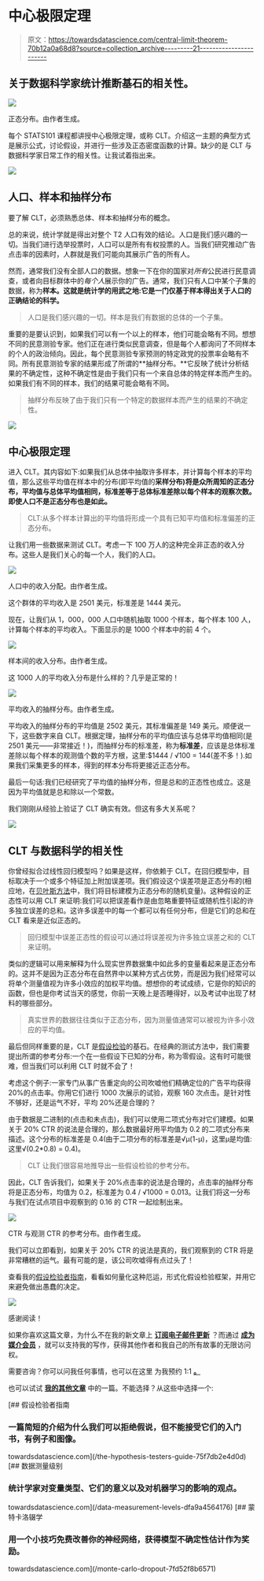 # 中心极限定理

> 原文：<https://towardsdatascience.com/central-limit-theorem-70b12a0a68d8?source=collection_archive---------21----------------------->

## 关于数据科学家统计推断基石的相关性。

![](img/c7da43f8046fe40c8122dc4b1bc99bda.png)

正态分布。由作者生成。

每个 STATS101 课程都讲授中心极限定理，或称 CLT。介绍这一主题的典型方式是展示公式，讨论假设，并进行一些涉及正态密度函数的计算。缺少的是 CLT 与数据科学家日常工作的相关性。让我试着指出来。

![](img/f85ca42838c2491217388eb63b35f252.png)

## 人口、样本和抽样分布

要了解 CLT，必须熟悉总体、样本和抽样分布的概念。

总的来说，统计学就是得出对整个 T2 人口有效的结论。人口是我们感兴趣的一切。当我们进行选举投票时，人口可以是所有有权投票的人。当我们研究推动广告点击率的因素时，人群就是我们可能向其展示广告的所有人。

然而，通常我们没有全部人口的数据。想象一下在你的国家对*所有*公民进行民意调查，或者向目标群体中的*每个人*展示你的广告。通常，我们只有人口中某个子集的数据，称为**样本。这就是统计学的用武之地:它是一门仅基于样本得出关于人口的正确结论的科学。**

> 人口是我们感兴趣的一切。样本是我们有数据的总体的一个子集。

重要的是要认识到，如果我们可以有一个以上的样本，他们可能会略有不同。想想不同的民意测验专家。他们正在进行类似民意调查，但是每个人都询问了不同样本的个人的政治倾向。因此，每个民意测验专家预测的特定政党的投票率会略有不同。所有民意测验专家的结果形成了所谓的**抽样分布。**它反映了统计分析结果的不确定性，这种不确定性是由于我们只有一个来自总体的特定样本而产生的。如果我们有不同的样本，我们的结果可能会略有不同。

> 抽样分布反映了由于我们只有一个特定的数据样本而产生的结果的不确定性。

![](img/5d70b7242acf95e86db0f079f9a28c5d.png)

## 中心极限定理

进入 CLT。其内容如下:如果我们从总体中抽取许多样本，并计算每个样本的平均值，那么这些平均值在样本中的分布(即平均值的**采样分布)将是众所周知的正态分布，平均值与总体平均值相同，标准差等于总体标准差除以每个样本的观察次数。即使人口不是正态分布也是如此。**

> CLT:从多个样本计算出的平均值将形成一个具有已知平均值和标准偏差的正态分布。

让我们用一些数据来测试 CLT。考虑一下 100 万人的这种完全非正态的收入分布。这些人是我们关心的每一个人，我们的人口。

![](img/dde219c8f4a64855d9df945389746c76.png)

人口中的收入分配。由作者生成。

这个群体的平均收入是 2501 美元，标准差是 1444 美元。

现在，让我们从 1，000，000 人口中随机抽取 1000 个样本，每个样本 100 人，计算每个样本的平均收入。下面显示的是 1000 个样本中的前 4 个。

![](img/e39ab840b5d509973d6675af1f4f5fcf.png)

样本间的收入分布。由作者生成。

这 1000 人的平均收入分布是什么样的？几乎是正常的！

![](img/c399d3198daafec7497c75dd15ab6af4.png)

平均收入的抽样分布。由作者生成。

平均收入的抽样分布的平均值是 2502 美元，其标准偏差是 149 美元。顺便说一下，这些数字来自 CLT。根据定理，抽样分布的平均值应该与总体平均值相同(是 2501 美元——非常接近！)，而抽样分布的标准差，称为**标准差**，应该是总体标准差除以每个样本的观测值个数的平方根，这里:$1444 / √100 = 144(差不多！).如果我们采集更多的样本，得到的样本分布将更接近正态分布。

最后一句话:我们已经研究了平均值的抽样分布，但是总和的正态性也成立。这是因为平均值就是总和除以一个常数。

我们刚刚从经验上验证了 CLT 确实有效。但这有多大关系呢？

![](img/5d70b7242acf95e86db0f079f9a28c5d.png)

## CLT 与数据科学的相关性

你曾经拟合过线性回归模型吗？如果是这样，你依赖于 CLT。在回归模型中，目标取决于一个或多个特征加上附加误差项。我们假设这个误差项是正态分布的(相应地，在[贝叶斯方法](/the-gentlest-of-introductions-to-bayesian-data-analysis-74df448da25)中，我们将目标建模为正态分布的随机变量)。这种假设的正态性可以用 CLT 来证明:我们可以把误差看作是由忽略重要特征或随机性引起的许多独立误差的总和。这许多误差中的每一个都可以有任何分布，但是它们的总和在 CLT 看来是近似正态的。

> 回归模型中误差正态性的假设可以通过将误差视为许多独立误差之和的 CLT 来证明。

类似的逻辑可以用来解释为什么现实世界数据集中如此多的变量看起来是正态分布的。这并不是因为正态分布在自然界中以某种方式占优势，而是因为我们经常可以将单个测量值视为许多小效应的加权平均值。想想你的考试成绩，它是你的知识的函数，但也是你考试当天的感觉，你前一天晚上是否睡得好，以及考试中出现了材料的哪些部分。

> 真实世界的数据往往类似于正态分布，因为测量值通常可以被视为许多小效应的平均值。

最后但同样重要的是，CLT 是[假设检验](/the-hypothesis-testers-guide-75f7db2e4d0d)的基石。在经典的测试方法中，我们需要提出所谓的参考分布:一个在一些假设下已知的分布，称为零假设。这有时可能很难，但当我们可以利用 CLT 时就不会了！

考虑这个例子:一家专门从事广告重定向的公司吹嘘他们精确定位的广告平均获得 20%的点击率。你用它们进行 1000 次展示的试验，观察 160 次点击。是针对性不够好，还是运气不好，平均 20%还是合理的？

由于数据是二进制的(点击和未点击)，我们可以使用二项式分布对它们建模。如果关于 20% CTR 的说法是合理的，那么数据最好用平均值为 0.2 的二项式分布来描述。这个分布的标准差是 0.4(由于二项分布的标准差是√μ(1-μ)，这里μ是均值:这里√(0.2*0.8) = 0.4)。

> CLT 让我们很容易地推导出一些假设检验的参考分布。

因此，CLT 告诉我们，如果关于 20%点击率的说法是合理的，点击率的抽样分布将是正态分布，均值为 0.2，标准差为 0.4 / √1000 = 0.013。让我们将这一分布与我们在试点项目中观察到的 0.16 的 CTR 一起绘制出来。

![](img/bdcc6dee5063d49fae8e5dcfb9dafa27.png)

CTR 与观测 CTR 的参考分布。由作者生成。

我们可以立即看到，如果关于 20% CTR 的说法是真的，我们观察到的 CTR 将是非常糟糕的运气。最有可能的是，该公司吹嘘得有点过头了！

查看我的[假设检验者指南](/the-hypothesis-testers-guide-75f7db2e4d0d)，看看如何量化这种厄运，形式化假设检验框架，并用它来避免做出愚蠢的决定。

![](img/5d70b7242acf95e86db0f079f9a28c5d.png)

感谢阅读！

如果你喜欢这篇文章，为什么不在我的新文章上 [**订阅电子邮件更新**](https://michaloleszak.medium.com/subscribe) ？而通过 [**成为媒介会员**](https://michaloleszak.medium.com/membership) ，就可以支持我的写作，获得其他作者和我自己的所有故事的无限访问权。

需要咨询？你可以问我任何事情，也可以在这里 为我预约 1:1 [**。**](http://hiretheauthor.com/michal)

也可以试试 [**我的其他文章**](https://michaloleszak.github.io/blog/) 中的一篇。不能选择？从这些中选择一个:

[](/the-hypothesis-testers-guide-75f7db2e4d0d) [## 假设检验者指南

### 一篇简短的介绍为什么我们可以拒绝假说，但不能接受它们的入门书，有例子和图像。

towardsdatascience.com](/the-hypothesis-testers-guide-75f7db2e4d0d) [](/data-measurement-levels-dfa9a4564176) [## 数据测量级别

### 统计学家对变量类型、它们的意义以及对机器学习的影响的观点。

towardsdatascience.com](/data-measurement-levels-dfa9a4564176) [](/monte-carlo-dropout-7fd52f8b6571) [## 蒙特卡洛辍学

### 用一个小技巧免费改善你的神经网络，获得模型不确定性估计作为奖励。

towardsdatascience.com](/monte-carlo-dropout-7fd52f8b6571)